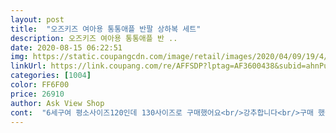 ```yaml
---
layout: post 
title:  "오즈키즈 여아용 통통애플 반팔 상하복 세트" 
description: 오즈키즈 여아용 통통애플 반 ..
date: 2020-08-15 06:22:51 
img: https://static.coupangcdn.com/image/retail/images/2020/04/09/19/4/b59f9a8e-5e31-4c67-8697-4d7cdb26370f.jpg 
linkUrl: https://link.coupang.com/re/AFFSDP?lptag=AF3600438&subid=ahnPublicAsk&pageKey=1460254312&itemId=2512484383&vendorItemId=70505511603&traceid=V0-113-012a2a98334ffd7c 
categories: [1004] 
color: FF6F00 
price: 26910 
author: Ask View Shop 
cont:  "6세구여 평소사이즈120인데 130사이즈로 구매했어요<br/>강추합니다<br/>구매 했어요<br/>그려진 그림도 너무 귀엽구요<br/>너무 예뻐요 아이한테 사이즈맞나 입혀보는데<br/>면이라 땀흡수도 잘되고 시원할것같아요<br/>받자마자 세탁해놓앗어요<br/>사이즈도 잘 맞아서 이번여름에 잘 입힐수 있을것같아요<br/>상하세트 좋아요<br/>소매부분 프릴도 허리부분 프릴도 여자여자 귀염귀염이네요<br/>아이들도 끼는 옷보다 아주약간만 넉넉하게 입히는것이<br/>약간 헐렁하지만 편해보여 갠찮아요<br/>여름용이라 조금만 더 있다 입자고 겨우 말렸어요^^<br/>여름이라 사이즈는 한치수 크게 구입했어요<br/>요즘 날씨가 넘넘 무덥다보니 아이들이 땀이 많아요<br/>입자마자 너무 이쁘다며 바로 입고 나가겠다네요ㅋ<br/>좋을듯 합니다<br/>편하게 입히면서도 이쁘게 입힐수 있는 옷이네요^^<br/>해서 어린이집 가서 시원하게 입히려고<br/>" 
---
```


